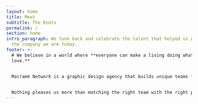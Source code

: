 ```yaml
---
layout: home
title: Meet
subtitle: The Knots
permalink: /
section: home
intro_paragraph: We look back and celebrate the talent that helped us grow into
  the company we are today.
footer: >-
  # We believe in a world where **everyone can make a living doing what they
  love.**


  Macramé Network is a graphic design agency that builds unique teams for each new brief by working with an extensive network of skilled professionals.


  Nothing pleases us more than matching the right team with the right project.
---
```

